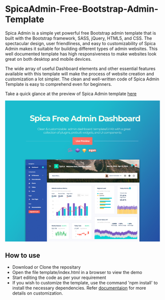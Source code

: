 # SpicaAdmin-Free-Bootstrap-Admin-Template

Spica Admin is a simple yet powerful free Bootstrap admin template that is built with the Bootstrap framework, SASS, jQuery, HTML5, and CSS. The spectacular design, user friendliness, and easy to customizability of Spica Admin makes it suitable for building different types of admin websites. This well documented template has high responsiveness to make websites look great on both desktop and mobile devices.

The wide array of useful Dashboard elements and other essential features available with this template will make the process of website creation and customization a lot simpler. The clean and well-written code of Spica Admin Template is easy to comprehend even for beginners.

Take a quick glance at the preview of Spica Admin template [here](http://www.bootstrapdash.com/demo/spica-free/template/index.html)

[![N|Solid](preview.jpg)](http://www.bootstrapdash.com/demo/spica-free/template/index.html)


<h2>How to use </h2>

<ul>
  <li>
    Download or Clone the repositary
  </li>
  <li>
    Open the file template/index.html in a browser to view the demo
  </li>
  <li>
    Start editing the code as per your requirement
  </li>
  <li>
    If you wish to customize the template, use the command 'npm install' to install the necessary dependencies. Refer <a href="http://www.bootstrapdash.com/demo/spica-free/template/docs/documentation.html">documentaion</a> for more details on customization.
  </li>
</ul>
